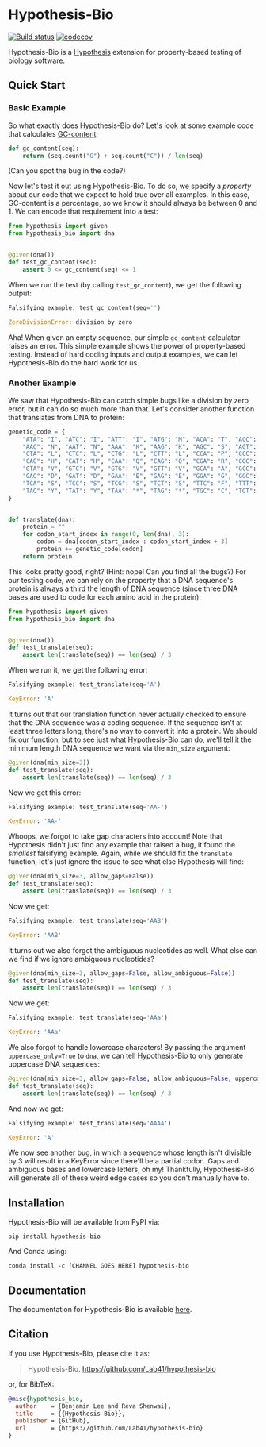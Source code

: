 # Hypothesis-Bio

[![Build status](https://github.com/Lab41/hypothesis-bio/workflows/CI/badge.svg)](https://github.com/Lab41/hypothesis-bio/actions)
[![codecov](https://codecov.io/gh/Lab41/hypothesis-bio/branch/master/graph/badge.svg)](https://codecov.io/gh/Lab41/hypothesis-bio/)

Hypothesis-Bio is a [Hypothesis](https://github.com/HypothesisWorks/hypothesis) extension for property-based testing of biology software.

## Quick Start

### Basic Example

So what exactly does Hypothesis-Bio do?
Let's look at some example code that calculates [GC-content](https://en.wikipedia.org/wiki/GC-content):

```python
def gc_content(seq):
    return (seq.count("G") + seq.count("C")) / len(seq)
```

(Can you spot the bug in the code?)

Now let's test it out using Hypothesis-Bio.
To do so, we specify a _property_ about our code that we expect to hold true over all examples.
In this case, GC-content is a percentage, so we know it should always be between 0 and 1.
We can encode that requirement into a test:

```python
from hypothesis import given
from hypothesis_bio import dna


@given(dna())
def test_gc_content(seq):
    assert 0 <= gc_content(seq) <= 1
```

When we run the test (by calling `test_gc_content`), we get the following output:

```python
Falsifying example: test_gc_content(seq='')

ZeroDivisionError: division by zero
```

Aha!
When given an empty sequence, our simple `gc_content` calculator raises an error.
This simple example shows the power of property-based testing.
Instead of hard coding inputs and output examples, we can let Hypothesis-Bio do the hard work for us.

### Another Example

We saw that Hypothesis-Bio can catch simple bugs like a division by zero error, but it can do so much more than that.
Let's consider another function that translates from DNA to protein:

```python
genetic_code = {
    "ATA": "I", "ATC": "I", "ATT": "I", "ATG": "M", "ACA": "T", "ACC": "T", "ACG": "T", "ACT": "T",
    "AAC": "N", "AAT": "N", "AAA": "K", "AAG": "K", "AGC": "S", "AGT": "S", "AGA": "R", "AGG": "R",
    "CTA": "L", "CTC": "L", "CTG": "L", "CTT": "L", "CCA": "P", "CCC": "P", "CCG": "P", "CCT": "P",
    "CAC": "H", "CAT": "H", "CAA": "Q", "CAG": "Q", "CGA": "R", "CGC": "R", "CGG": "R", "CGT": "R",
    "GTA": "V", "GTC": "V", "GTG": "V", "GTT": "V", "GCA": "A", "GCC": "A", "GCG": "A", "GCT": "A",
    "GAC": "D", "GAT": "D", "GAA": "E", "GAG": "E", "GGA": "G", "GGC": "G", "GGG": "G", "GGT": "G",
    "TCA": "S", "TCC": "S", "TCG": "S", "TCT": "S", "TTC": "F", "TTT": "F", "TTA": "L", "TTG": "L",
    "TAC": "Y", "TAT": "Y", "TAA": "*", "TAG": "*", "TGC": "C", "TGT": "C", "TGA": "*", "TGG": "W",
}


def translate(dna):
    protein = ""
    for codon_start_index in range(0, len(dna), 3):
        codon = dna[codon_start_index : codon_start_index + 3]
        protein += genetic_code[codon]
    return protein
```

This looks pretty good, right?
(Hint: nope! Can you find all the bugs?)
For our testing code, we can rely on the property that a DNA sequence's protein is always a third the length of DNA sequence (since three DNA bases are used to code for each amino acid in the protein):

```python
from hypothesis import given
from hypothesis_bio import dna


@given(dna())
def test_translate(seq):
    assert len(translate(seq)) == len(seq) / 3
```

When we run it, we get the following error:

```python
Falsifying example: test_translate(seq='A')

KeyError: 'A'
```

It turns out that our translation function never actually checked to ensure that the DNA sequence was a coding sequence.
If the sequence isn't at least three letters long, there's no way to convert it into a protein.
We should fix our function, but to see just what Hypothesis-Bio can do, we'll tell it the minimum length DNA sequence we want via the `min_size` argument:

```python
@given(dna(min_size=3))
def test_translate(seq):
    assert len(translate(seq)) == len(seq) / 3
```

Now we get this error:

```python
Falsifying example: test_translate(seq='AA-')

KeyError: 'AA-'
```

Whoops, we forgot to take gap characters into account!
Note that Hypothesis didn't just find any example that raised a bug, it found the _smallest_ falsifying example.
Again, while we should fix the `translate` function, let's just ignore the issue to see what else Hypothesis will find:

```python
@given(dna(min_size=3, allow_gaps=False))
def test_translate(seq):
    assert len(translate(seq)) == len(seq) / 3
```

Now we get:

```python
Falsifying example: test_translate(seq='AAB')

KeyError: 'AAB'
```

It turns out we also forgot the ambiguous nucleotides as well.
What else can we find if we ignore ambiguous nucleotides?

```python
@given(dna(min_size=3, allow_gaps=False, allow_ambiguous=False))
def test_translate(seq):
    assert len(translate(seq)) == len(seq) / 3
```

Now we get:

```python
Falsifying example: test_translate(seq='AAa')

KeyError: 'AAa'
```

We also forgot to handle lowercase characters!
By passing the argument `uppercase_only=True` to `dna`, we can tell Hypothesis-Bio to only generate uppercase DNA sequences:

```python
@given(dna(min_size=3, allow_gaps=False, allow_ambiguous=False, uppercase_only=True))
def test_translate(seq):
    assert len(translate(seq)) == len(seq) / 3
```

And now we get:

```python
Falsifying example: test_translate(seq='AAAA')

KeyError: 'A'
```

We now see another bug, in which a sequence whose length isn't divisible by 3 will result in a KeyError since there'll be a partial codon.
Gaps and ambiguous bases and lowercase letters, oh my!
Thankfully, Hypothesis-Bio will generate all of these weird edge cases so you don't manually have to.

## Installation

Hypothesis-Bio will be available from PyPI via:

```
pip install hypothesis-bio
```

And Conda using:

```
conda install -c [CHANNEL GOES HERE] hypothesis-bio
```

## Documentation

The documentation for Hypothesis-Bio is available [here](https://lab41.github.io/hypothesis-bio/).

## Citation

If you use Hypothesis-Bio, please cite it as:

> Hypothesis-Bio. https://github.com/Lab41/hypothesis-bio

or, for BibTeX:

```bibtex
@misc{hypothesis_bio,
  author    = {Benjamin Lee and Reva Shenwai},
  title     = {{Hypothesis-Bio}},
  publisher = {GitHub},
  url       = {https://github.com/Lab41/hypothesis-bio}
}
```
